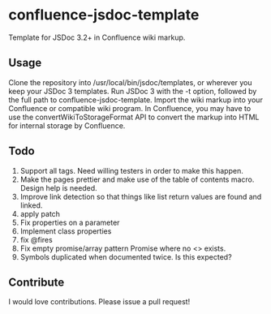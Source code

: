 confluence-jsdoc-template
=========================

Template for JSDoc 3.2+ in Confluence wiki markup.

Usage
-----

Clone the repository into /usr/local/bin/jsdoc/templates, or wherever you keep your JSDoc 3
templates. Run JSDoc 3 with the -t option, followed by the full path to confluence-jsdoc-template.
Import the wiki markup into your Confluence or compatible wiki program. In Confluence, you may
have to use the convertWikiToStorageFormat API to convert the markup into HTML for internal
storage by Confluence.

Todo
----

1. Support all tags. Need willing testers in order to make this happen.
2. Make the pages prettier and make use of the table of contents macro. Design help is needed.
3. Improve link detection so that things like list return values are found and linked.
4. apply patch
5. Fix properties on a parameter
6. Implement class properties
7. fix @fires
8. Fix empty promise/array pattern Promise where no <> exists.
9. Symbols duplicated when documented twice. Is this expected?

Contribute
-------

I would love contributions. Please issue a pull request!
